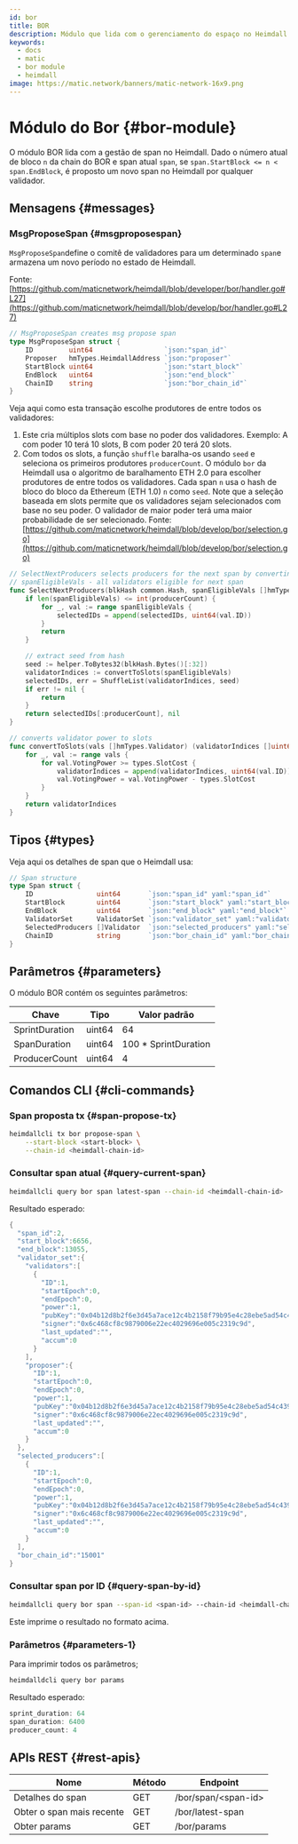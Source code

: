 ```yaml
---
id: bor
title: BOR
description: Módulo que lida com o gerenciamento do espaço no Heimdall
keywords:
  - docs
  - matic
  - bor module
  - heimdall
image: https://matic.network/banners/matic-network-16x9.png
---
```


# Módulo do Bor {#bor-module}

O módulo BOR lida com a gestão de span no Heimdall. Dado o número atual de bloco `n` da chain do BOR e span atual `span`, se `span.StartBlock <= n < span.EndBlock`, é proposto um novo span no Heimdall por qualquer validador.

## Mensagens {#messages}

### MsgProposeSpan {#msgproposespan}

`MsgProposeSpan`define o comitê de validadores para um determinado `span`e armazena um novo período no estado de Heimdall.

Fonte: [https://github.com/maticnetwork/heimdall/blob/developer/bor/handler.go#L27](https://github.com/maticnetwork/heimdall/blob/develop/bor/handler.go#L27)

```go
// MsgProposeSpan creates msg propose span
type MsgProposeSpan struct {
	ID         uint64                  `json:"span_id"`
	Proposer   hmTypes.HeimdallAddress `json:"proposer"`
	StartBlock uint64                  `json:"start_block"`
	EndBlock   uint64                  `json:"end_block"`
	ChainID    string                  `json:"bor_chain_id"`
}
```

Veja aqui como esta transação escolhe produtores de entre todos os validadores:

1. Este cria múltiplos slots com base no poder dos validadores. Exemplo: A com poder 10 terá 10 slots, B com poder 20 terá 20 slots.
2. Com todos os slots, a função `shuffle` baralha-os usando `seed` e seleciona os primeiros produtores `producerCount`. O módulo `bor` da Heimdall usa o algoritmo de baralhamento ETH 2.0 para escolher produtores de entre todos os validadores. Cada span `n` usa o hash de bloco do bloco da Ethereum (ETH 1.0) `n` como `seed`. Note que a seleção baseada em slots permite que os validadores sejam selecionados com base no seu poder. O validador de maior poder terá uma maior probabilidade de ser selecionado. Fonte: [https://github.com/maticnetwork/heimdall/blob/develop/bor/selection.go](https://github.com/maticnetwork/heimdall/blob/develop/bor/selection.go)

```go
// SelectNextProducers selects producers for the next span by converting power to slots
// spanEligibleVals - all validators eligible for next span
func SelectNextProducers(blkHash common.Hash, spanEligibleVals []hmTypes.Validator, producerCount uint64) (selectedIDs []uint64, err error) {
	if len(spanEligibleVals) <= int(producerCount) {
		for _, val := range spanEligibleVals {
			selectedIDs = append(selectedIDs, uint64(val.ID))
		}
		return
	}

	// extract seed from hash
	seed := helper.ToBytes32(blkHash.Bytes()[:32])
	validatorIndices := convertToSlots(spanEligibleVals)
	selectedIDs, err = ShuffleList(validatorIndices, seed)
	if err != nil {
		return
	}
	return selectedIDs[:producerCount], nil
}

// converts validator power to slots
func convertToSlots(vals []hmTypes.Validator) (validatorIndices []uint64) {
	for _, val := range vals {
		for val.VotingPower >= types.SlotCost {
			validatorIndices = append(validatorIndices, uint64(val.ID))
			val.VotingPower = val.VotingPower - types.SlotCost
		}
	}
	return validatorIndices
}
```

## Tipos {#types}

Veja aqui os detalhes de span que o Heimdall usa:

```go
// Span structure
type Span struct {
	ID                uint64       `json:"span_id" yaml:"span_id"`
	StartBlock        uint64       `json:"start_block" yaml:"start_block"`
	EndBlock          uint64       `json:"end_block" yaml:"end_block"`
	ValidatorSet      ValidatorSet `json:"validator_set" yaml:"validator_set"`
	SelectedProducers []Validator  `json:"selected_producers" yaml:"selected_producers"`
	ChainID           string       `json:"bor_chain_id" yaml:"bor_chain_id"`
}
```

## Parâmetros {#parameters}

O módulo BOR contém os seguintes parâmetros:

| Chave | Tipo | Valor padrão |
|----------------------|------|------------------|
| SprintDuration | uint64 | 64 |
| SpanDuration | uint64 | 100 * SprintDuration |
| ProducerCount | uint64 | 4 |


## Comandos CLI {#cli-commands}

### Span proposta tx {#span-propose-tx}

```bash
heimdallcli tx bor propose-span \
	--start-block <start-block> \
	--chain-id <heimdall-chain-id>
```

### Consultar span atual {#query-current-span}

```bash
heimdallcli query bor span latest-span --chain-id <heimdall-chain-id>
```

Resultado esperado:

```go
{
  "span_id":2,
  "start_block":6656,
  "end_block":13055,
  "validator_set":{
    "validators":[
      {
        "ID":1,
        "startEpoch":0,
        "endEpoch":0,
        "power":1,
        "pubKey":"0x04b12d8b2f6e3d45a7ace12c4b2158f79b95e4c28ebe5ad54c439be9431d7fc9dc1164210bf6a5c3b8523528b931e772c86a307e8cff4b725e6b4a77d21417bf19",
        "signer":"0x6c468cf8c9879006e22ec4029696e005c2319c9d",
        "last_updated":"",
        "accum":0
      }
    ],
    "proposer":{
      "ID":1,
      "startEpoch":0,
      "endEpoch":0,
      "power":1,
      "pubKey":"0x04b12d8b2f6e3d45a7ace12c4b2158f79b95e4c28ebe5ad54c439be9431d7fc9dc1164210bf6a5c3b8523528b931e772c86a307e8cff4b725e6b4a77d21417bf19",
      "signer":"0x6c468cf8c9879006e22ec4029696e005c2319c9d",
      "last_updated":"",
      "accum":0
    }
  },
  "selected_producers":[
    {
      "ID":1,
      "startEpoch":0,
      "endEpoch":0,
      "power":1,
      "pubKey":"0x04b12d8b2f6e3d45a7ace12c4b2158f79b95e4c28ebe5ad54c439be9431d7fc9dc1164210bf6a5c3b8523528b931e772c86a307e8cff4b725e6b4a77d21417bf19",
      "signer":"0x6c468cf8c9879006e22ec4029696e005c2319c9d",
      "last_updated":"",
      "accum":0
    }
  ],
  "bor_chain_id":"15001"
}
```

### Consultar span por ID {#query-span-by-id}

```bash
heimdallcli query bor span --span-id <span-id> --chain-id <heimdall-chain-id>
```

Este imprime o resultado no formato acima.

### Parâmetros {#parameters-1}

Para imprimir todos os parâmetros;

```go
heimdalldcli query bor params
```

Resultado esperado:

```go
sprint_duration: 64
span_duration: 6400
producer_count: 4
```

## APIs REST {#rest-apis}

| Nome | Método | Endpoint |
|----------------------|------|------------------|
| Detalhes do span | GET | /bor/span/<span-id\> |
| Obter o span mais recente | GET | /bor/latest-span |
| Obter params | GET | /bor/params |

